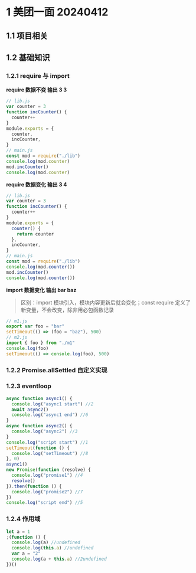 # 1 美团一面 20240412

## 1.1 项目相关

## 1.2 基础知识

### 1.2.1 require 与 import

**require 数据不变 输出 3 3**

```js
// lib.js
var counter = 3
function incCounter() {
  counter++
}
module.exports = {
  counter,
  incCounter,
}
// main.js
const mod = require("./lib")
console.log(mod.counter)
mod.incCounter()
console.log(mod.counter)
```

**require 数据变化 输出 3 4**

```js
// lib.js
var counter = 3
function incCounter() {
  counter++
}
module.exports = {
  counter() {
    return counter
  },
  incCounter,
}
// main.js
const mod = require("./lib")
console.log(mod.counter())
mod.incCounter()
console.log(mod.counter())
```

**import 数据变化 输出 bar baz**

> 区别：import 模块引入，模块内容更新后就会变化；const require 定义了新变量，不会改变，除非用必包函数记录

```js
// m1.js
export var foo = "bar"
setTimeout(() => (foo = "baz"), 500)
// m2.js
import { foo } from "./m1"
console.log(foo)
setTimeout(() => console.log(foo), 500)
```

### 1.2.2 Promise.allSettled 自定义实现

### 1.2.3 eventloop

```js
async function async1() {
  console.log("async1 start") //2
  await async2()
  console.log("async1 end") //6
}
async function async2() {
  console.log("async2") //3
}
console.log("script start") //1
setTimeout(function () {
  console.log("setTimeout") //8
}, 0)
async1()
new Promise(function (resolve) {
  console.log("promise1") //4
  resolve()
}).then(function () {
  console.log("promise2") //7
})
console.log("script end") //5
```

### 1.2.4 作用域

```js
let a = 1
;(function () {
  console.log(a) //undefined
  console.log(this.a) //undefined
  var a = "2"
  console.log(a + this.a) //2undefined
})()
```
